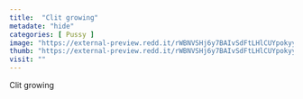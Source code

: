```yaml
---
title:  "Clit growing"
metadate: "hide"
categories: [ Pussy ]
image: "https://external-preview.redd.it/rWBNVSHj6y7BAIvSdFtLHlCUYpokyy9I5pcoMu-n544.jpg?auto=webp&s=f6cfb621c1385dc90a92a452bba3eaa1f8f54dbe"
thumb: "https://external-preview.redd.it/rWBNVSHj6y7BAIvSdFtLHlCUYpokyy9I5pcoMu-n544.jpg?width=1080&crop=smart&auto=webp&s=472deb26aae70ed0ec2a2c4b0d0709101c36e483"
visit: ""
---
```

Clit growing

